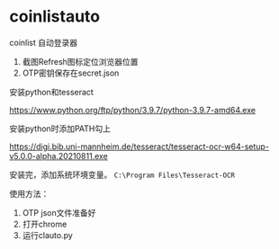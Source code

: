 # coinlistauto
coinlist 自动登录器

1. 截图Refresh图标定位浏览器位置
2. OTP密钥保存在secret.json

安装python和tesseract

https://www.python.org/ftp/python/3.9.7/python-3.9.7-amd64.exe

安装python时添加PATH勾上

https://digi.bib.uni-mannheim.de/tesseract/tesseract-ocr-w64-setup-v5.0.0-alpha.20210811.exe

安装完，添加系统环境变量。
`C:\Program Files\Tesseract-OCR`

使用方法：
1. OTP json文件准备好
2. 打开chrome
3. 运行clauto.py
